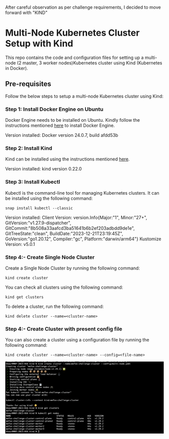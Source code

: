 After careful observation as per challenge requirements, I decided to move forward with "KIND"

# Multi-Node Kubernetes Cluster Setup with Kind
This repo contains the code and configuration files for setting up a multi-node (2 master, 3 worker nodes)Kubernetes cluster using Kind (Kubernetes in Docker).

## Pre-requisites
Follow the below steps to setup a multi-node Kubernetes cluster using Kind:

### Step 1: Install Docker Engine on Ubuntu
Docker Engine needs to be installed on Ubuntu. Kindly follow the instructions mentioned [here](https://docs.docker.com/engine/install/ubuntu/) to install Docker Engine.

Version installed: Docker version 24.0.7, build afdd53b

### Step 2: Install Kind
Kind can be installed using the instructions mentioned [here](https://kind.sigs.k8s.io/docs/user/quick-start/#installation).

Version installed: kind version 0.22.0

### Step 3: Install Kubectl
Kubectl is the command-line tool for managing Kubernetes clusters. It can be installed using the following command:
```
snap install kubectl --classic
```
Version installed: Client Version: version.Info{Major:"1", Minor:"27+", GitVersion:"v1.27.9-dispatcher", GitCommit:"8b508a33aafcd3ba51641b6b2ef203adbdd9de1e", GitTreeState:"clean", BuildDate:"2023-12-21T23:19:45Z", GoVersion:"go1.20.12", Compiler:"gc", Platform:"darwin/arm64"}
Kustomize Version: v5.0.1

### Step 4:- Create Single Node Cluster
Create a Single Node Cluster by running the following command:
```
kind create cluster
```

You can check all clusters using the following command:
```
kind get clusters
```

To delete a cluster, run the following command:
```
kind delete cluster --name=<cluster-name>
```

### Step 4:- Create Cluster with present config file 
You can also create a cluster using a configuration file by running the following command:
```
kind create cluster --name=<cluster-name> --config=<file-name>
```


![Alt text](cluster.png)